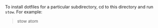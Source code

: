 To install dotfiles for a particular subdirectory, cd to this directory and run `stow`.
For example:

> stow atom


